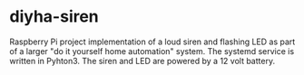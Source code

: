 # diyha-siren
Raspberry Pi project implementation of a loud siren and flashing LED as part of a larger "do it yourself home automation" system. The systemd service is written in Pyhton3. The siren and LED are powered by a 12 volt battery.
